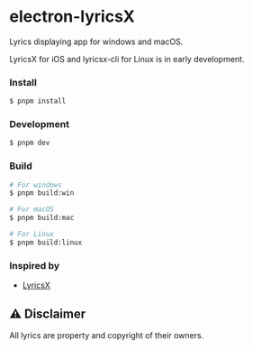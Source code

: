# electron-lyricsX

Lyrics displaying app for windows and macOS.

LyricsX for iOS and lyricsx-cli for Linux is in early development.

### Install

```bash
$ pnpm install
```

### Development

```bash
$ pnpm dev
```

### Build

```bash
# For windows
$ pnpm build:win

# For macOS
$ pnpm build:mac

# For Linux
$ pnpm build:linux
```

### Inspired by

- [LyricsX](https://github.com/ddddxxx/LyricsX)

## ⚠️ Disclaimer

All lyrics are property and copyright of their owners.
